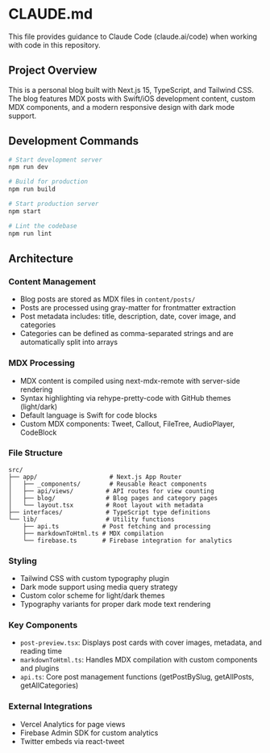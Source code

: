# CLAUDE.md

This file provides guidance to Claude Code (claude.ai/code) when working with code in this repository.

## Project Overview

This is a personal blog built with Next.js 15, TypeScript, and Tailwind CSS. The blog features MDX posts with Swift/iOS development content, custom MDX components, and a modern responsive design with dark mode support.

## Development Commands

```bash
# Start development server
npm run dev

# Build for production
npm run build

# Start production server
npm start

# Lint the codebase
npm run lint
```

## Architecture

### Content Management
- Blog posts are stored as MDX files in `content/posts/`
- Posts are processed using gray-matter for frontmatter extraction
- Post metadata includes: title, description, date, cover image, and categories
- Categories can be defined as comma-separated strings and are automatically split into arrays

### MDX Processing
- MDX content is compiled using next-mdx-remote with server-side rendering
- Syntax highlighting via rehype-pretty-code with GitHub themes (light/dark)
- Default language is Swift for code blocks
- Custom MDX components: Tweet, Callout, FileTree, AudioPlayer, CodeBlock

### File Structure
```
src/
├── app/                    # Next.js App Router
│   ├── _components/        # Reusable React components
│   ├── api/views/         # API routes for view counting
│   ├── blog/              # Blog pages and category pages
│   └── layout.tsx         # Root layout with metadata
├── interfaces/            # TypeScript type definitions
└── lib/                   # Utility functions
    ├── api.ts            # Post fetching and processing
    ├── markdownToHtml.ts # MDX compilation
    └── firebase.ts       # Firebase integration for analytics
```

### Styling
- Tailwind CSS with custom typography plugin
- Dark mode support using media query strategy
- Custom color scheme for light/dark themes
- Typography variants for proper dark mode text rendering

### Key Components
- `post-preview.tsx`: Displays post cards with cover images, metadata, and reading time
- `markdownToHtml.ts`: Handles MDX compilation with custom components and plugins
- `api.ts`: Core post management functions (getPostBySlug, getAllPosts, getAllCategories)

### External Integrations
- Vercel Analytics for page views
- Firebase Admin SDK for custom analytics
- Twitter embeds via react-tweet